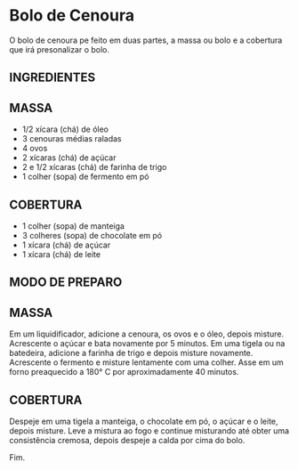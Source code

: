 # Bolo de Cenoura

O bolo de cenoura pe feito em duas partes, a massa ou bolo e a cobertura que irá presonalizar o bolo. 
 
## INGREDIENTES

## MASSA 

 - 1/2 xícara (chá) de óleo
 - 3 cenouras médias raladas
 - 4 ovos
 - 2 xícaras (chá) de açúcar
 - 2 e 1/2 xícaras (chá) de farinha de trigo
 - 1 colher (sopa) de fermento em pó 

## COBERTURA 

 - 1 colher (sopa) de manteiga
 - 3 colheres (sopa) de chocolate em pó
 - 1 xícara (chá) de açúcar
 - 1 xícara (chá) de leite
	

## MODO DE PREPARO

## MASSA 

Em um liquidificador, adicione a cenoura, os ovos e o óleo, depois misture.
Acrescente o açúcar e bata novamente por 5 minutos.
Em uma tigela ou na batedeira, adicione a farinha de trigo e depois misture novamente.
Acrescente o fermento e misture lentamente com uma colher.
Asse em um forno preaquecido a 180° C por aproximadamente 40 minutos.

## COBERTURA 

Despeje em uma tigela a manteiga, o chocolate em pó, o açúcar e o leite, depois misture.
Leve a mistura ao fogo e continue misturando até obter uma consistência cremosa, depois despeje a calda por cima do bolo.

Fim. 
